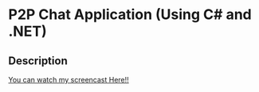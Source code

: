 # P2P Chat Application (Using C\# and .NET)

## Description

[You can watch my screencast Here!!](https://drive.google.com/drive/folders/1l4RxXp5sz9k5pe4eGJuqviQ4TmHamWav?usp=sharing)

